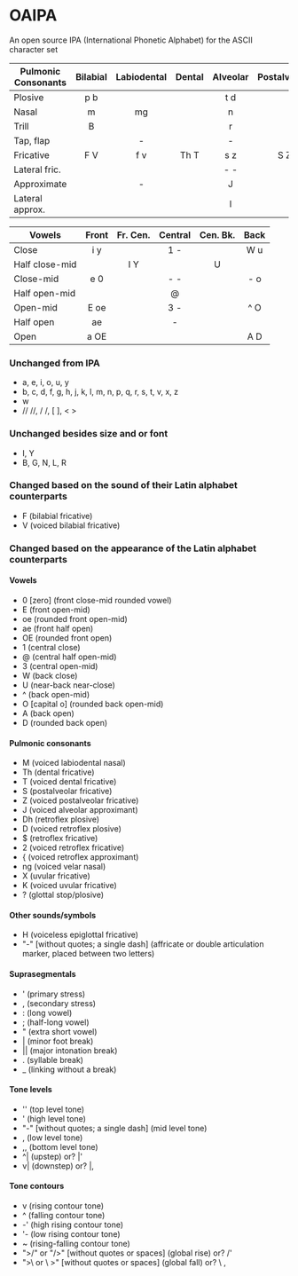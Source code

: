 # OAIPA
An open source IPA (International Phonetic Alphabet) for the ASCII character set

Pulmonic Consonants | Bilabial | Labiodental | Dental | Alveolar | Postalveolar | Retroflex | Palatal | Velar | Uvular | Pharyngeal | Glottal
--- | :---: | :---: | :---: | :---: | :---: | :---: | :---: | :---: | :---: | :---: | :---:
Plosive         | p b |     |     | t d |     | Dh D| c - | k g | q G |     | ?
Nasal           |   m |  mg |     |   n |     |   - |   - |  ng |   N |     |
Trill           |   B |     |     |   r |     |     |     |     |   R |     |
Tap, flap       |     |   - |     |   - |     |   - |     |     |     |     |
Fricative       | F V | f v | Th T| s z | S Z | $ 2 | - - | x - | X K | - 9 | h -
Lateral fric.   |     |     |     | - - |     |     |     |     |     |     |
Approximate     |     |   - |     |   J |     |   { |   j |   - |     |     |
Lateral approx. |     |     |     |   l |     |   - |   - |   L |     |     |

Vowels | Front | Fr. Cen. | Central | Cen. Bk. | Back
--- | :---: | :---: | :---: | :---: | :---:
Close          | i y |     | 1 - |     | W u
Half close-mid |     | I Y |     |   U |
Close-mid      | e 0 |     | - - |     | - o
Half open-mid  |     |     |  @  |     |
Open-mid       | E oe|     | 3 - |     | ^ O
Half open      | ae  |     | -   |     |
Open           | a OE|     |     |     | A D

### Unchanged from IPA
- a, e, i, o, u, y
- b, c, d, f, g, h, j, k, l, m, n, p, q, r, s, t, v, x, z
- w
- //  //, /  /, [  ], <  >

### Unchanged besides size and or font
- I, Y
- B, G, N, L, R

### Changed based on the sound of their Latin alphabet counterparts
- F (bilabial fricative)
- V (voiced bilabial fricative)

### Changed based on the appearance of the Latin alphabet counterparts
#### Vowels
- 0 [zero] (front close-mid rounded vowel)
- E (front open-mid)
- oe (rounded front open-mid)
- ae (front half open)
- OE (rounded front open)
- 1 (central close)
- @ (central half open-mid)
- 3 (central open-mid)
- W (back close)
- U (near-back near-close)
- ^ (back open-mid)
- O [capital o] (rounded back open-mid)
- A (back open)
- D (rounded back open)
#### Pulmonic consonants
- M (voiced labiodental nasal)
- Th (dental fricative)
- T (voiced dental fricative)
- S (postalveolar fricative)
- Z (voiced postalveolar fricative)
- J (voiced alveolar approximant)
- Dh (retroflex plosive)
- D (voiced retroflex plosive)
- $ (retroflex fricative)
- 2 (voiced retroflex fricative)
- { (voiced retroflex approximant)
- ng (voiced velar nasal)
- X (uvular fricative)
- K (voiced uvular fricative)
- ? (glottal stop/plosive)
#### Other sounds/symbols
- H (voiceless epiglottal fricative)
- "-" [without quotes; a single dash] (affricate or double articulation marker, placed between two letters)
#### Suprasegmentals
- ' (primary stress)
- , (secondary stress)
- : (long vowel)
- ; (half-long vowel)
- " (extra short vowel)
- | (minor foot break)
- || (major intonation break)
- . (syllable break)
- _ (linking without a break)
#### Tone levels
- '' (top level tone)
- ' (high level tone)
- "-" [without quotes; a single dash] (mid level tone)
- , (low level tone)
- ,, (bottom level tone)
- ^| (upstep) or? |'
- v| (downstep) or? |,
#### Tone contours
- v (rising contour tone)
- ^ (falling contour tone)
- -' (high rising contour tone)
- '- (low rising contour tone)
- ~ (rising-falling contour tone)
- ">/" or "/>" [without quotes or spaces] (global rise) or? /'
- ">\ or \ >" [without quotes or spaces] (global fall) or? \ ,
